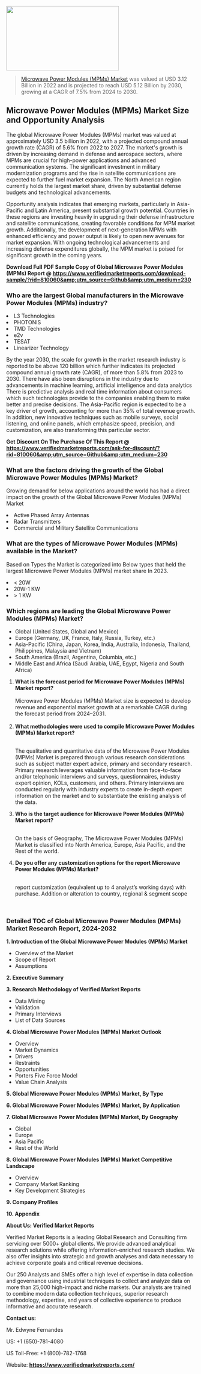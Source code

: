 <img src="https://ffe5etoiles.com/wp-content/uploads/2024/12/MST1-300x171.png" alt="" width="300" height="171" class="alignnone size-medium wp-image-20088" /><blockquote><p><p><a href="https://www.verifiedmarketreports.com/download-sample/?rid=810060&utm_source=Github&utm_medium=230" target="_blank">Microwave Power Modules (MPMs) Market</a> was valued at USD 3.12 Billion in 2022 and is projected to reach USD 5.12 Billion by 2030, growing at a CAGR of 7.5% from 2024 to 2030.</p></blockquote><p><h2>Microwave Power Modules (MPMs) Market Size and Opportunity Analysis</h2><p>The global Microwave Power Modules (MPMs) market was valued at approximately USD 3.5 billion in 2022, with a projected compound annual growth rate (CAGR) of 5.6% from 2022 to 2027. The market's growth is driven by increasing demand in defense and aerospace sectors, where MPMs are crucial for high-power applications and advanced communication systems. The significant investment in military modernization programs and the rise in satellite communications are expected to further fuel market expansion. The North American region currently holds the largest market share, driven by substantial defense budgets and technological advancements.</p><p>Opportunity analysis indicates that emerging markets, particularly in Asia-Pacific and Latin America, present substantial growth potential. Countries in these regions are investing heavily in upgrading their defense infrastructure and satellite communications, creating favorable conditions for MPM market growth. Additionally, the development of next-generation MPMs with enhanced efficiency and power output is likely to open new avenues for market expansion. With ongoing technological advancements and increasing defense expenditures globally, the MPM market is poised for significant growth in the coming years.</p></p><p class=""><strong>Download Full PDF Sample Copy of Global Microwave Power Modules (MPMs) Report @ <a href="https://www.verifiedmarketreports.com/download-sample/?rid=810060&amp;utm_source=Github&amp;utm_medium=230" target="_blank">https://www.verifiedmarketreports.com/download-sample/?rid=810060&amp;utm_source=Github&amp;utm_medium=230</a></strong></p><h3 id="" class="">Who are the largest Global manufacturers in the Microwave Power Modules (MPMs) industry?</h3><p><li>L3 Technologies</li><li> PHOTONIS</li><li> TMD Technologies</li><li> e2v</li><li> TESAT</li><li> Linearizer Technology</li></p><div class=""><div class="" dir="" data-message-author-role="" data-message-id="" data-message-model-slug=""><div class=""><div class=""><div class=""><div class="" dir="" data-message-author-role="" data-message-id="" data-message-model-slug=""><div class=""><div class=""><p>By the year 2030, the scale for growth in the market research industry is reported to be above 120 billion which further indicates its projected compound annual growth rate (CAGR), of more than 5.8% from 2023 to 2030. There have also been disruptions in the industry due to advancements in machine learning, artificial intelligence and data analytics There is predictive analysis and real time information about consumers which such technologies provide to the companies enabling them to make better and precise decisions. The Asia-Pacific region is expected to be a key driver of growth, accounting for more than 35% of total revenue growth. In addition, new innovative techniques such as mobile surveys, social listening, and online panels, which emphasize speed, precision, and customization, are also transforming this particular sector.</p><p><strong>Get Discount On The Purchase Of This Report @&nbsp; <a href="https://www.verifiedmarketreports.com/ask-for-discount/?rid=810060&amp;utm_source=Github&amp;utm_medium=230" target="_blank">https://www.verifiedmarketreports.com/ask-for-discount/?rid=810060&amp;utm_source=Github&amp;utm_medium=230</a></strong></p></div></div></div></div></div></div></div></div><h3 id="" class="">What are the factors driving the growth of the Global Microwave Power Modules (MPMs) Market?</h3><p id="" class="">Growing demand for below applications around the world has had a direct impact on the growth of the Global Microwave Power Modules (MPMs) Market</p><p id="" class=""><li>Active Phased Array Antennas</li><li> Radar Transmitters</li><li> Commercial and Military Satellite Communications</li></p><h3 id="" class="">What are the types of Microwave Power Modules (MPMs) available in the Market?</h3><p id="" class="">Based on Types the Market is categorized into Below types that held the largest Microwave Power Modules (MPMs) market share In 2023.</p><p id="" class=""><li>< 20W</li><li> 20W-1 KW</li><li> > 1 KW</li></p><h3 id="" class="">Which regions are leading the Global Microwave Power Modules (MPMs) Market?</h3><ul><li>Global (United States, Global and Mexico)</li><li>Europe (Germany, UK, France, Italy, Russia, Turkey, etc.)</li><li>Asia-Pacific (China, Japan, Korea, India, Australia, Indonesia, Thailand, Philippines, Malaysia and Vietnam)</li><li>South America (Brazil, Argentina, Columbia, etc.)</li><li>Middle East and Africa (Saudi Arabia, UAE, Egypt, Nigeria and South Africa)</li></ul><p><ol><li><strong>What is the forecast period for Microwave Power Modules (MPMs) Market report?<br /></strong><br /><span data-sheets-root="1" data-sheets-value="{&quot;1&quot;:2,&quot;2&quot;:&quot;XXXX size is expected to develop revenue and exponential market growth at a remarkable CAGR during the forecast period from 2024&ndash;2030.&quot;}" data-sheets-userformat="{&quot;2&quot;:12674,&quot;4&quot;:{&quot;1&quot;:2,&quot;2&quot;:16776960},&quot;10&quot;:2,&quot;11&quot;:0,&quot;15&quot;:&quot;Arial&quot;,&quot;16&quot;:12}">Microwave Power Modules (MPMs) Market size is expected to develop revenue and exponential market growth at a remarkable CAGR during the forecast period from 2024&ndash;2031.</span><br /><br /></li><li><strong>What methodologies were used to compile Microwave Power Modules (MPMs) Market report?<br /><br /></strong><p>The qualitative and quantitative data of the&nbsp;Microwave Power Modules (MPMs) Market is prepared through various research considerations such as subject matter expert advice, primary and secondary research. Primary research leverages valuable information from face-to-face and/or telephonic interviews and surveys, questionnaires, industry expert opinion, KOLs, customers, and others. Primary interviews are conducted regularly with industry experts to create in-depth expert information on the market and to substantiate the existing analysis of the data.&nbsp;</p></li><li><strong>Who is the target audience for Microwave Power Modules (MPMs) Market report?<br /><br /></strong><p>On the basis of Geography, The&nbsp;Microwave Power Modules (MPMs) Market is classified into North America, Europe, Asia Pacific, and the Rest of the world.</p></li><li><strong>Do you offer any customization options for the report Microwave Power Modules (MPMs) Market?<br /><br /></strong><p>report customization (equivalent up to 4 analyst&rsquo;s working days) with purchase. Addition or alteration to country, regional &amp; segment scope</p><p>&nbsp;</p></li></ol></p><h3 id="" class="">Detailed TOC of Global Microwave Power Modules (MPMs) Market Research Report, 2024-2032</h3><p id="" class=""><strong>1. Introduction of the Global Microwave Power Modules (MPMs) Market</strong></p><ul><li>Overview of the Market</li><li>Scope of Report</li><li>Assumptions</li></ul><p id="" class=""><strong>2. Executive Summary</strong></p><p id="" class=""><strong>3. Research Methodology of&nbsp;Verified Market Reports</strong></p><ul><li>Data Mining</li><li>Validation</li><li>Primary Interviews</li><li>List of Data Sources</li></ul><p id="" class=""><strong>4. Global Microwave Power Modules (MPMs) Market Outlook</strong></p><ul><li>Overview</li><li>Market Dynamics</li><li>Drivers</li><li>Restraints</li><li>Opportunities</li><li>Porters Five Force Model</li><li>Value Chain Analysis</li></ul><p id="" class=""><strong>5. Global Microwave Power Modules (MPMs) Market, By&nbsp;Type</strong></p><p id="" class=""><strong>6. Global Microwave Power Modules (MPMs) Market, By Application</strong></p><p id="" class=""><strong>7. Global Microwave Power Modules (MPMs) Market, By Geography</strong></p><ul><li>Global</li><li>Europe</li><li>Asia Pacific</li><li>Rest of the World</li></ul><p id="" class=""><strong>8. Global Microwave Power Modules (MPMs) Market Competitive Landscape</strong></p><ul><li>Overview</li><li>Company Market Ranking</li><li>Key Development Strategies</li></ul><p id="" class=""><strong>9. Company Profiles</strong></p><p id="" class=""><strong>10. Appendix</strong></p><p id="" class=""><strong>About Us: Verified Market Reports</strong></p><p id="" class="">Verified Market Reports is a leading Global Research and Consulting firm servicing over 5000+ global clients. We provide advanced analytical research solutions while offering information-enriched research studies. We also offer insights into strategic and growth analyses and data necessary to achieve corporate goals and critical revenue decisions.</p><p id="" class="">Our 250 Analysts and SMEs offer a high level of expertise in data collection and governance using industrial techniques to collect and analyze data on more than 25,000 high-impact and niche markets. Our analysts are trained to combine modern data collection techniques, superior research methodology, expertise, and years of collective experience to produce informative and accurate research.</p><p id="" class=""><strong>Contact us:</strong></p><p id="" class="">Mr. Edwyne Fernandes</p><p id="" class="">US: +1 (650)-781-4080</p><p id="" class="">US Toll-Free: +1 (800)-782-1768</p><p id="" class="">Website: <a target="" data-test-app-aware-link=""><strong>https://www.verifiedmarketreports.com/</strong></a></p>
